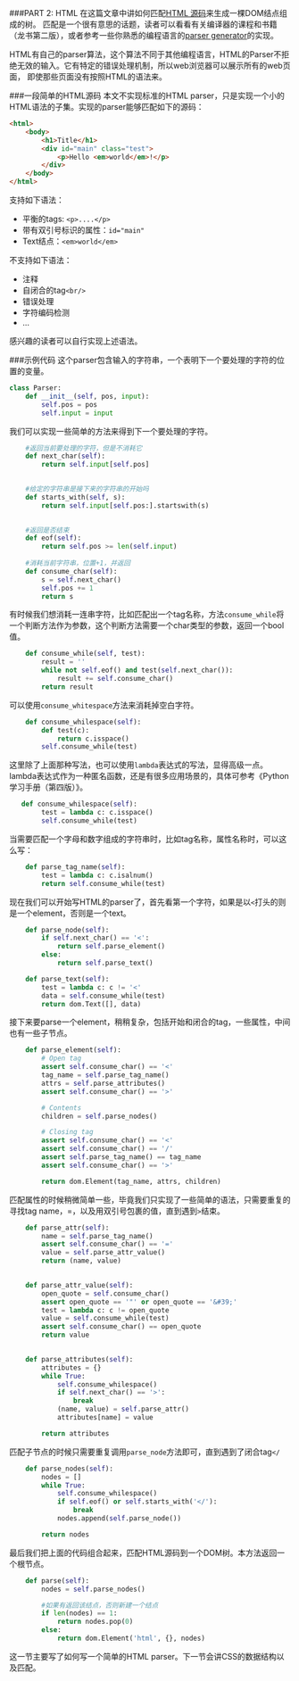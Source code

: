 ###PART 2: HTML
在这篇文章中讲如何匹配[HTML 源码](http://www.whatwg.org/specs/web-apps/current-work/multipage/introduction.html#a-quick-introduction-to-html)来生成一棵DOM结点组成的树。
匹配是一个很有意思的话题，读者可以看看有关编译器的课程和书籍（龙书第二版），或者参考一些你熟悉的编程语言的[parser generator](https://en.wikipedia.org/wiki/Comparison_of_parser_generators)的实现。

HTML有自己的parser算法，这个算法不同于其他编程语言，HTML的Parser不拒绝无效的输入。它有特定的错误处理机制，所以web浏览器可以展示所有的web页面，
即使那些页面没有按照HTML的语法来。

###一段简单的HTML源码
本文不实现标准的HTML parser，只是实现一个小的HTML语法的子集。实现的parser能够匹配如下的源码：
```html
<html>
    <body>
        <h1>Title</h1>
        <div id="main" class="test">
            <p>Hello <em>world</em>!</p>
        </div>
    </body>
</html>
```

支持如下语法：
- 平衡的tags: `<p>....</p>`
- 带有双引号标识的属性：`id="main"`
- Text结点：`<em>world</em>`

不支持如下语法：
- 注释
- 自闭合的tag`<br/>`
- 错误处理
- 字符编码检测
- ...

感兴趣的读者可以自行实现上述语法。

###示例代码
这个parser包含输入的字符串，一个表明下一个要处理的字符的位置的变量。
```python
class Parser:
    def __init__(self, pos, input):
        self.pos = pos
        self.input = input
```
我们可以实现一些简单的方法来得到下一个要处理的字符。
```python
    #返回当前要处理的字符，但是不消耗它
    def next_char(self):
        return self.input[self.pos]
        

    #给定的字符串是接下来的字符串的开始吗
    def starts_with(self, s):
        return self.input[self.pos:].startswith(s)
        

    #返回是否结束
    def eof(self):
        return self.pos >= len(self.input)
   
    #消耗当前字符串，位置+1，并返回
    def consume_char(self):
        s = self.next_char()
        self.pos += 1
        return s
```
有时候我们想消耗一连串字符，比如匹配出一个tag名称，方法`consume_while`将一个判断方法作为参数，这个判断方法需要一个char类型的参数，返回一个bool值。
```python
    def consume_while(self, test):
        result = ''
        while not self.eof() and test(self.next_char()):
            result += self.consume_char()
        return result
```
可以使用`consume_whitespace`方法来消耗掉空白字符。
```python
    def consume_whilespace(self):
        def test(c):
            return c.isspace()
        self.consume_while(test)
```
这里除了上面那种写法，也可以使用`lambda`表达式的写法，显得高级一点。lambda表达式作为一种匿名函数，还是有很多应用场景的，具体可参考《Python学习手册（第四版）》。
```python
   def consume_whilespace(self):
        test = lambda c: c.isspace()
        self.consume_while(test)
```
当需要匹配一个字母和数字组成的字符串时，比如tag名称，属性名称时，可以这么写：
```python
    def parse_tag_name(self):
        test = lambda c: c.isalnum()
        return self.consume_while(test)
```
现在我们可以开始写HTML的parser了，首先看第一个字符，如果是以`<`打头的则是一个element，否则是一个text。
```python
    def parse_node(self):
        if self.next_char() == '<':
            return self.parse_element()
        else:
            return self.parse_text()

    def parse_text(self):
        test = lambda c: c != '<'
        data = self.consume_while(test)
        return dom.Text([], data)
```
接下来要parse一个element，稍稍复杂，包括开始和闭合的tag，一些属性，中间也有一些子节点。
```python
    def parse_element(self):
        # Open tag
        assert self.consume_char() == '<'
        tag_name = self.parse_tag_name()
        attrs = self.parse_attributes()
        assert self.consume_char() == '>'

        # Contents
        children = self.parse_nodes()

        # Closing tag
        assert self.consume_char() == '<'
        assert self.consume_char() == '/'
        assert self.parse_tag_name() == tag_name
        assert self.consume_char() == '>'

        return dom.Element(tag_name, attrs, children)
```
匹配属性的时候稍微简单一些，毕竟我们只实现了一些简单的语法，只需要重复的寻找tag name，=，以及用双引号包裹的值，直到遇到`>`结束。
```python
    def parse_attr(self):
        name = self.parse_tag_name()
        assert self.consume_char() == '='
        value = self.parse_attr_value()
        return (name, value)
        

    def parse_attr_value(self):
        open_quote = self.consume_char()
        assert open_quote == '"' or open_quote == '&#39;'
        test = lambda c: c != open_quote
        value = self.consume_while(test)
        assert self.consume_char() == open_quote
        return value
        

    def parse_attributes(self):
        attributes = {}
        while True:
            self.consume_whilespace()
            if self.next_char() == '>':
                break
            (name, value) = self.parse_attr()
            attributes[name] = value

        return attributes
```
匹配子节点的时候只需要重复调用`parse_node`方法即可，直到遇到了闭合tag`</`
```python
    def parse_nodes(self):
        nodes = []
        while True:
            self.consume_whilespace()
            if self.eof() or self.starts_with('</'):
                break
            nodes.append(self.parse_node())

        return nodes
```
最后我们把上面的代码组合起来，匹配HTML源码到一个DOM树。本方法返回一个根节点。
```python
    def parse(self):
        nodes = self.parse_nodes()

        #如果有返回该结点，否则新建一个结点
        if len(nodes) == 1:
            return nodes.pop(0)
        else:
            return dom.Element('html', {}, nodes)
```
这一节主要写了如何写一个简单的HTML parser。下一节会讲CSS的数据结构以及匹配。
